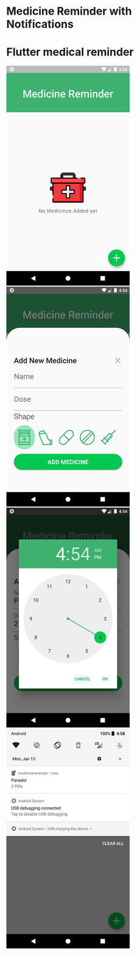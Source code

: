 # Medicine Reminder with Notifications

<h1>Flutter medical reminder </h1>

![](screenshots/1.png)
![](screenshots/2.png)
![](screenshots/3.png)
![](screenshots/4.png)
